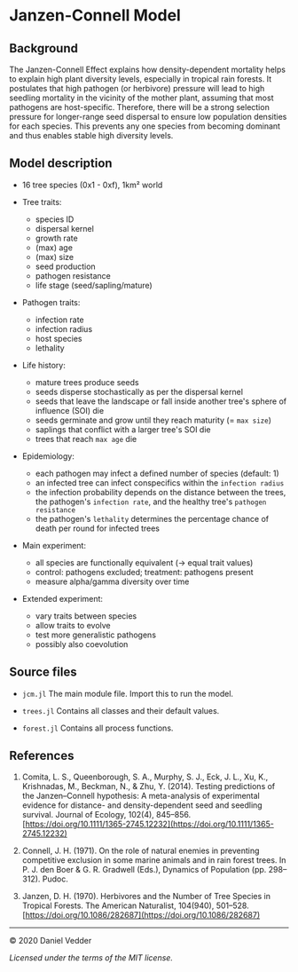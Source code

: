 # Janzen-Connell Model

## Background

The Janzen-Connell Effect explains how density-dependent mortality helps to
explain high plant diversity levels, especially in tropical rain forests. It 
postulates that high pathogen (or herbivore) pressure will lead to high seedling 
mortality in the vicinity of the mother plant, assuming that most pathogens are 
host-specific. Therefore, there will be a strong selection pressure for 
longer-range seed dispersal to ensure low population densities for each species. 
This prevents any one species from becoming dominant and thus enables stable high 
diversity levels.

## Model description

- 16 tree species (0x1 - 0xf), 1km² world

- Tree traits:
  - species ID
  - dispersal kernel
  - growth rate
  - (max) age
  - (max) size
  - seed production
  - pathogen resistance
  - life stage (seed/sapling/mature)
  
- Pathogen traits:
  - infection rate
  - infection radius
  - host species
  - lethality

- Life history:
  - mature trees produce seeds
  - seeds disperse stochastically as per the dispersal kernel
  - seeds that leave the landscape or fall inside another tree's sphere of
  influence (SOI) die
  - seeds germinate and grow until they reach maturity (= `max size`)
  - saplings that conflict with a larger tree's SOI die
  - trees that reach `max age` die
  
- Epidemiology:
  - each pathogen may infect a defined number of species (default: 1)
  - an infected tree can infect conspecifics within the `infection radius`
  - the infection probability depends on the distance between the trees, 
  the pathogen's `infection rate`, and the healthy tree's `pathogen resistance`
  - the pathogen's `lethality` determines the percentage chance of death per
  round for infected trees
  
- Main experiment:
  - all species are functionally equivalent (-> equal trait values)
  - control: pathogens excluded; treatment: pathogens present
  - measure alpha/gamma diversity over time
  
- Extended experiment:
  - vary traits between species
  - allow traits to evolve
  - test more generalistic pathogens
  - possibly also coevolution

## Source files

- `jcm.jl` The main module file. Import this to run the model.

- `trees.jl` Contains all classes and their default values.

- `forest.jl` Contains all process functions.

## References

1. Comita, L. S., Queenborough, S. A., Murphy, S. J., Eck, J. L., Xu, K., 
Krishnadas, M., Beckman, N., & Zhu, Y. (2014). Testing predictions of the 
Janzen–Connell hypothesis: A meta-analysis of experimental evidence for 
distance- and density-dependent seed and seedling survival. Journal of Ecology, 
102(4), 845–856. [https://doi.org/10.1111/1365-2745.12232](https://doi.org/10.1111/1365-2745.12232)

2. Connell, J. H. (1971). On the role of natural enemies in preventing 
competitive exclusion in some marine animals and in rain forest trees. 
In P. J. den Boer & G. R. Gradwell (Eds.), Dynamics of Population 
(pp. 298–312). Pudoc.

3. Janzen, D. H. (1970). Herbivores and the Number of Tree Species in 
Tropical Forests. The American Naturalist, 104(940), 501–528. 
[https://doi.org/10.1086/282687](https://doi.org/10.1086/282687)

---
&copy; 2020 Daniel Vedder

*Licensed under the terms of the MIT license.*
